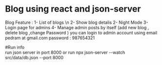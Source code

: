 # Blog using react and json-server
Blog Feature :
1- List of blogs \n
2- Show blog detalis
2- Night Mode
3- Login page for admins
4- Manage admin posts by itself (add new blog , delete blog ,change Password )
you can login to admin account using 
email pedram at gmail.com
password : 987654321

#Run info  
run json server in port 8000
or run 
npx json-server --watch src/data/db.json --port 8000
